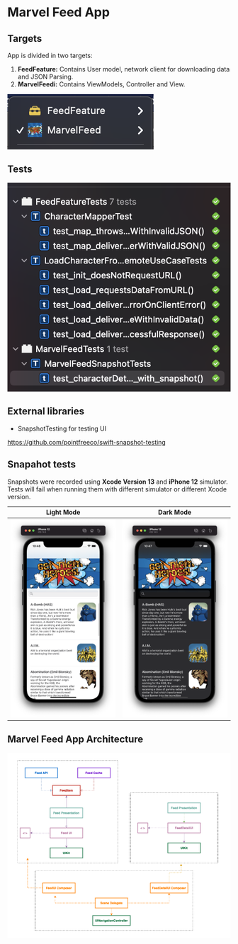 # Marvel Feed App

## Targets

App is divided in two targets:

1.  **FeedFeature:** Contains User model, network client for downloading data and JSON Parsing. 
2.  **MarvelFeedi:** Contains ViewModels, Controller and View. 

![](/targets.png)

## Tests

![](/tests.png)

## External libraries

- SnapshotTesting for testing UI

https://github.com/pointfreeco/swift-snapshot-testing

## Snapahot tests

Snapshots were recorded using **Xcode Version 13** and **iPhone 12** simulator. Tests will fail when running them with different simulator or different Xcode version.

Light Mode             |  Dark Mode
:-------------------------:|:-------------------------:
![](/light.png)  |  ![](/dark.png)
## Marvel Feed App Architecture

![imagen](/architecture.png)